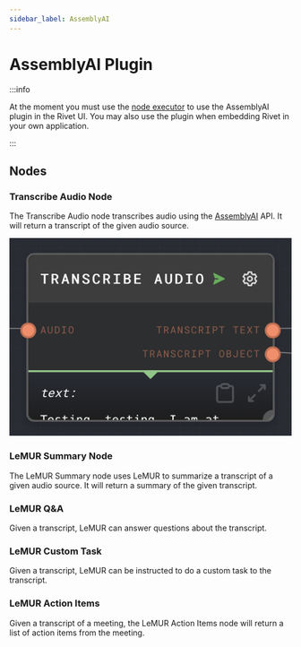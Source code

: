 ```yaml
---
sidebar_label: AssemblyAI
---
```


# AssemblyAI Plugin

:::info

At the moment you must use the [node executor](../../executors.md) to use the AssemblyAI plugin in the Rivet UI. You may also use the plugin when embedding Rivet in your own application.

:::

## Nodes

### Transcribe Audio Node

The Transcribe Audio node transcribes audio using the [AssemblyAI](https://www.assemblyai.com/) API. It will return a transcript of the given audio source.

![Transcribe Audio Node](./assets/transcribe-audio-node.png)

### LeMUR Summary Node

The LeMUR Summary node uses LeMUR to summarize a transcript of a given audio source. It will return a summary of the given transcript.

### LeMUR Q&A

Given a transcript, LeMUR can answer questions about the transcript.

### LeMUR Custom Task

Given a transcript, LeMUR can be instructed to do a custom task to the transcript.

### LeMUR Action Items

Given a transcript of a meeting, the LeMUR Action Items node will return a list of action items from the meeting.
